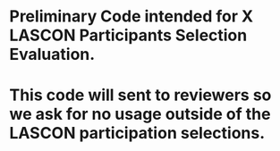 # Preliminary Code intended for X LASCON Participants Selection Evaluation.
# This code will sent to reviewers so we ask for no usage outside of the LASCON participation selections.
